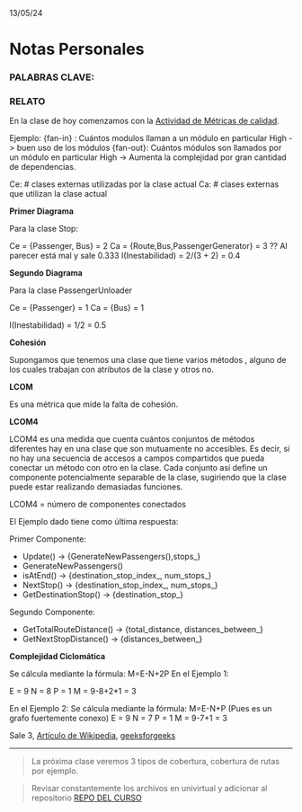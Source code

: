 13/05/24
# Notas Personales

### PALABRAS CLAVE:


### RELATO

En la clase de hoy comenzamos con la [Actividad de Métricas de calidad](https://univirtual.uni.pe/pluginfile.php/628866/mod_resource/content/1/Metricas-calidad.pdf). 

Ejemplo:
{fan-in} : Cuántos modulos llaman a un módulo en particular
    High -> buen uso de los módulos
{fan-out}: Cuántos módulos son llamados por un módulo en particular
    High -> Aumenta la complejidad por gran cantidad de dependencias.


Ce: # clases externas utilizadas por la clase actual
Ca: # clases externas que utilizan la clase actual

**Primer Diagrama**

Para la clase Stop:

Ce = {Passenger, Bus} = 2
Ca = {Route,Bus,PassengerGenerator} = 3
?? Al parecer está mal y sale 0.333
I(Inestabilidad) = 2/(3 + 2) = 0.4 

**Segundo Diagrama**

Para la clase PassengerUnloader

Ce = {Passenger} = 1
Ca = {Bus} = 1

I(Inestabilidad) = 1/2 = 0.5


**Cohesión**

Supongamos que tenemos una clase que tiene varios métodos , alguno de los cuales trabajan con atributos de la clase y otros no.

**LCOM**

Es una métrica que mide la falta de cohesión.

**LCOM4**

LCOM4 es una medida que cuenta cuántos conjuntos de métodos diferentes hay en una clase que son
mutuamente no accesibles. Es decir, si no hay una secuencia de accesos a campos compartidos que
pueda conectar un método con otro en la clase. Cada conjunto así define un componente
potencialmente separable de la clase, sugiriendo que la clase puede estar realizando demasiadas
funciones.

LCOM4 = número de componentes conectados

El Ejemplo dado tiene como última respuesta:

Primer Componente:
- Update() -> {GenerateNewPassengers(),stops_}
- GenerateNewPassengers()
- isAtEnd() -> {destination_stop_index_, num_stops_}
- NextStop() -> {destination_stop_index_, num_stops_}
- GetDestinationStop() -> {destination_stop_}

Segundo Componente:
- GetTotalRouteDistance() -> {total_distance, distances_between_}
- GetNextStopDistance() -> {distances_between_}

**Complejidad Ciclomática**

Se cálcula mediante la fórmula: M=E-N+2P
En el Ejemplo 1:

E = 9
N = 8
P = 1
M = 9-8+2*1 = 3

En el Ejemplo 2:
Se cálcula mediante la fórmula: M=E-N+P (Pues es un grafo fuertemente conexo)
E = 9
N = 7
P = 1
M = 9-7+1 = 3

Sale 3, [Artículo de Wikipedia](https://en.wikipedia.org/wiki/Cyclomatic_complexity), [geeksforgeeks](https://www.geeksforgeeks.org/cyclomatic-complexity/#:~:text=is%20defined%20as-,M%20%3D%20E%20%E2%80%93%20N%20%2B%20P,-where)

***
> La próxima clase veremos 3 tipos de cobertura, cobertura de rutas por ejemplo.

> Revisar constantemente los archivos en univirtual y adicionar al repositorio [REPO DEL CURSO](https://github.com/Jxtrex/Desarrollo-de-Software-2024-1)
